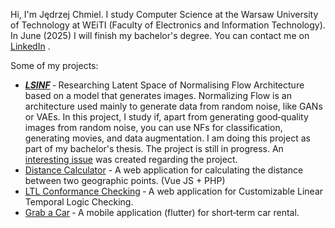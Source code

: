 Hi, I'm Jędrzej Chmiel. I study Computer Science at the Warsaw University of Technology at WEiTI (Faculty of Electronics and Information Technology). In June (2025) I will finish my bachelor's degree. You can contact me on [LinkedIn](https://linkedin.com/in/jedrzej-chmiel-481a8423b) .


Some of my projects:
- [***LSINF***](https://www.notion.so/LSINF-d0f47277b46b4992a5c9f0bd0d377170?pvs=4) ‑ Researching
Latent Space of Normalising Flow Architecture based on a model that generates images. Normalizing
Flow is an architecture used mainly to generate data from random noise, like GANs or VAEs. In this
project, I study if, apart from generating good‑quality images from random noise, you can use NFs
for classification, generating movies, and data augmentation. I am doing this project as part of my
bachelor's thesis. The project is still in progress. An [interesting
issue](https://github.com/VincentStimper/normalizing-flows/issues/67) was created regarding the
project.
- [Distance Calculator](https://github.com/12jerek34jeremi/distance_calculator) - A web application for calculating the distance between two geographic points. (Vue JS + PHP)
- [LTL Conformance Checking](https://github.com/12jerek34jeremi/confermence) ‑ A web application for
Customizable Linear Temporal Logic Checking.
- [Grab a Car](https://github.com/12jerek34jeremi/grabacar) ‑ A mobile application (flutter) for
short‑term car rental.
